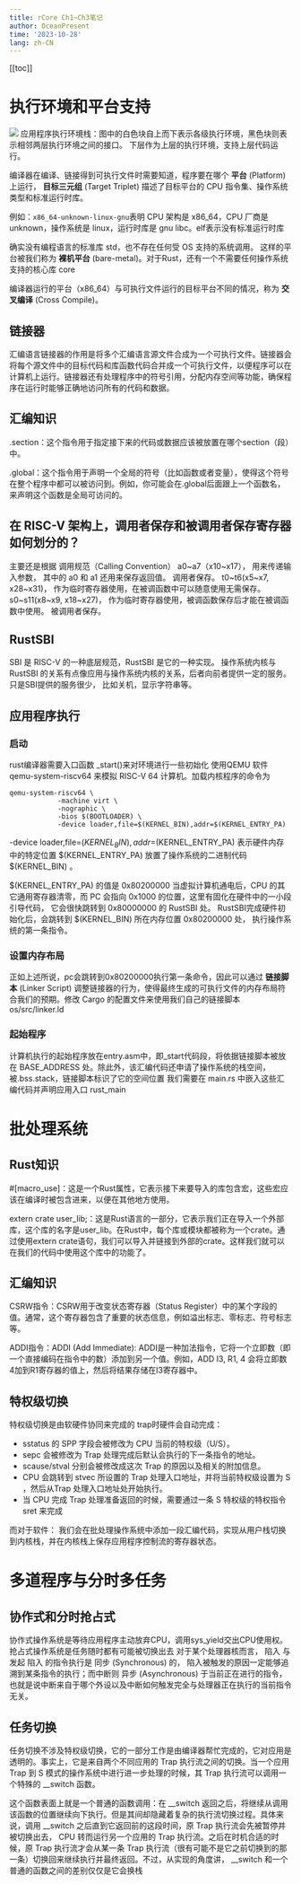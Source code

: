 ```yaml
---
title: rCore Ch1~Ch3笔记
author: OceanPresent
time: '2023-10-28'
lang: zh-CN
---
```


[[toc]]

# 执行环境和平台支持

![](http://res.oceanpresent.art/blog/202310292343505.png)
应用程序执行环境栈：图中的白色块自上而下表示各级执行环境，黑色块则表示相邻两层执行环境之间的接口。 下层作为上层的执行环境，支持上层代码运行。

编译器在编译、链接得到可执行文件时需要知道，程序要在哪个 **平台** (Platform) 上运行， **目标三元组** (Target Triplet) 描述了目标平台的 CPU 指令集、操作系统类型和标准运行时库。

例如：`x86_64-unknown-linux-gnu`表明 CPU 架构是 x86_64，CPU 厂商是 unknown，操作系统是 linux，运行时库是 gnu libc。elf表示没有标准运行时库

确实没有编程语言的标准库 std，也不存在任何受 OS 支持的系统调用。 这样的平台被我们称为 **裸机平台** (bare-metal)。对于Rust，还有一个不需要任何操作系统支持的核心库 core

编译器运行的平台（x86_64）与可执行文件运行的目标平台不同的情况，称为 **交叉编译** (Cross Compile)。

## 链接器

汇编语言链接器的作用是将多个汇编语言源文件合成为一个可执行文件。链接器会将每个源文件中的目标代码和库函数代码合并成一个可执行文件，以便程序可以在计算机上运行。链接器还有处理程序中的符号引用，分配内存空间等功能，确保程序在运行时能够正确地访问所有的代码和数据。

## 汇编知识

.section：这个指令用于指定接下来的代码或数据应该被放置在哪个section（段）中。

.global：这个指令用于声明一个全局的符号（比如函数或者变量），使得这个符号在整个程序中都可以被访问到。例如，你可能会在.global后面跟上一个函数名，来声明这个函数是全局可访问的。

## 在 RISC-V 架构上，调用者保存和被调用者保存寄存器如何划分的？

主要还是根据 调用规范（Calling Convention）
a0~a7（x10~x17）， 用来传递输入参数， 其中的 a0 和 a1 还用来保存返回值。 调用者保存。
t0~t6(x5~x7, x28~x31)， 作为临时寄存器使用，在被调函数中可以随意使用无需保存。
s0~s11(x8~x9, x18~x27)， 作为临时寄存器使用，被调函数保存后才能在被调函数中使用。 被调用者保存。

## RustSBI

SBI 是 RISC-V 的一种底层规范，RustSBI 是它的一种实现。 操作系统内核与 RustSBI 的关系有点像应用与操作系统内核的关系，后者向前者提供一定的服务。只是SBI提供的服务很少， 比如关机，显示字符串等。

## 应用程序执行

### 启动

rust编译器需要入口函数 _start()来对环境进行一些初始化
使用QEMU 软件 qemu-system-riscv64 来模拟 RISC-V 64 计算机。加载内核程序的命令为

```shell
qemu-system-riscv64 \
            -machine virt \
            -nographic \
            -bios $(BOOTLOADER) \
            -device loader,file=$(KERNEL_BIN),addr=$(KERNEL_ENTRY_PA)
```

-device loader,file=$(KERNEL_BIN),addr=$(KERNEL_ENTRY_PA) 表示硬件内存中的特定位置 $(KERNEL_ENTRY_PA) 放置了操作系统的二进制代码 $(KERNEL_BIN) 。 

$(KERNEL_ENTRY_PA) 的值是 0x80200000
当虚拟计算机通电后，CPU 的其它通用寄存器清零，而 PC 会指向 0x1000 的位置，这里有固化在硬件中的一小段引导代码， 它会很快跳转到 0x80000000 的 RustSBI 处。 RustSBI完成硬件初始化后，会跳转到 $(KERNEL_BIN) 所在内存位置 0x80200000 处， 执行操作系统的第一条指令。

### 设置内存布局

正如上述所说，pc会跳转到0x80200000执行第一条命令，因此可以通过 **链接脚本** (Linker Script) 调整链接器的行为，使得最终生成的可执行文件的内存布局符合我们的预期。修改 Cargo 的配置文件来使用我们自己的链接脚本 os/src/linker.ld

### 起始程序

计算机执行的起始程序放在entry.asm中，即_start代码段，将依据链接脚本被放在 BASE_ADDRESS 处。除此外，该汇编代码还申请了操作系统的栈空间，被.bss.stack，链接脚本标识了它的空间位置
我们需要在 main.rs 中嵌入这些汇编代码并声明应用入口 rust_main

# 批处理系统

## Rust知识

#[macro_use]：这是一个Rust属性，它表示接下来要导入的库包含宏，这些宏应该在编译时被包含进来，以便在其他地方使用。

extern crate user_lib;：这是Rust语言的一部分，它表示我们正在导入一个外部库，这个库的名字是user_lib。在Rust中，每个库或模块都被称为一个crate。通过使用extern crate语句，我们可以导入并链接到外部的crate。这样我们就可以在我们的代码中使用这个库中的功能了。

## 汇编知识

CSRW指令：CSRW用于改变状态寄存器（Status Register）中的某个字段的值。通常，这个寄存器包含了重要的状态信息，例如溢出标志、零标志、符号标志等。

ADDI指令：ADDI (Add Immediate): ADDI是一种加法指令，它将一个立即数（即一个直接编码在指令中的数）添加到另一个值。例如，ADD I3, R1, 4 会将立即数4加到R1寄存器的值上，然后将结果存储在I3寄存器中。

## 特权级切换

特权级切换是由软硬件协同来完成的
trap时硬件会自动完成：

- sstatus 的 SPP 字段会被修改为 CPU 当前的特权级（U/S）。
- sepc 会被修改为 Trap 处理完成后默认会执行的下一条指令的地址。
- scause/stval 分别会被修改成这次 Trap 的原因以及相关的附加信息。
- CPU 会跳转到 stvec 所设置的 Trap 处理入口地址，并将当前特权级设置为 S ，然后从Trap 处理入口地址处开始执行。
- 当 CPU 完成 Trap 处理准备返回的时候，需要通过一条 S 特权级的特权指令 sret 来完成

而对于软件：
我们会在批处理操作系统中添加一段汇编代码，实现从用户栈切换到内核栈，并在内核栈上保存应用程序控制流的寄存器状态。

# 多道程序与分时多任务

## 协作式和分时抢占式

协作式操作系统是等待应用程序主动放弃CPU，调用sys_yield交出CPU使用权。
抢占式操作系统是任务随时都有可能被切换出去
对于某个处理器核而言， 陷入 与发起 陷入 的指令执行是 同步 (Synchronous) 的， 陷入被触发的原因一定能够追溯到某条指令的执行；而中断则 异步 (Asynchronous) 于当前正在进行的指令，也就是说中断来自于哪个外设以及中断如何触发完全与处理器正在执行的当前指令无关。

## 任务切换

任务切换不涉及特权级切换，它的一部分工作是由编译器帮忙完成的，它对应用是透明的。事实上，它是来自两个不同应用的 Trap 执行流之间的切换。当一个应用 Trap 到 S 模式的操作系统中进行进一步处理的时候，其 Trap 执行流可以调用一个特殊的 __switch 函数。

这个函数表面上就是一个普通的函数调用：在 __switch 返回之后，将继续从调用该函数的位置继续向下执行。但是其间却隐藏着复杂的执行流切换过程。具体来说，调用 __switch 之后直到它返回前的这段时间，原 Trap 执行流会先被暂停并被切换出去， CPU 转而运行另一个应用的 Trap 执行流。之后在时机合适的时候，原 Trap 执行流才会从某一条 Trap 执行流（很有可能不是它之前切换到的那一条）切换回来继续执行并最终返回。不过，从实现的角度讲， __switch 和一个普通的函数之间的差别仅仅是它会换栈